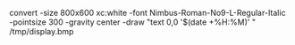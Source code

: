 convert -size 800x600 xc:white -font Nimbus-Roman-No9-L-Regular-Italic -pointsize 300 -gravity center -draw "text 0,0 '$(date +%H:%M)' " /tmp/display.bmp
